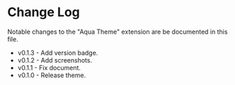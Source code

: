 # Change Log

Notable changes to the "Aqua Theme" extension are be documented in this file.

- v0.1.3 - Add version badge.
- v0.1.2 - Add screenshots.
- v0.1.1 - Fix document.
- v0.1.0 - Release theme.

